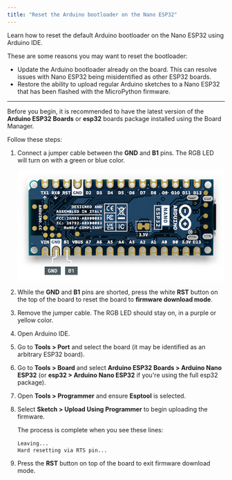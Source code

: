 ```yaml
---
title: "Reset the Arduino bootloader on the Nano ESP32"
---
```


Learn how to reset the default Arduino bootloader on the Nano ESP32 using Arduino IDE.

These are some reasons you may want to reset the bootloader:

* Update the Arduino bootloader already on the board. This can resolve issues with Nano ESP32 being misidentified as other ESP32 boards.
* Restore the ability to upload regular Arduino sketches to a Nano ESP32 that has been flashed with the MicroPython firmware.

---

Before you begin, it is recommended to have the latest version of the **Arduino ESP32 Boards** or **esp32** boards package installed using the Board Manager.

Follow these steps:

1. Connect a jumper cable between the **GND** and **B1** pins. The RGB LED will turn on with a green or blue color.

   ![The GND and B1 pins](img/nano-esp32-gnd-b1.png)

2. While the **GND** and **B1** pins are shorted, press the white **RST** button on the top of the board to reset the board to **firmware download mode**.

3. Remove the jumper cable. The RGB LED should stay on, in a purple or yellow color.

4. Open Arduino IDE.

5. Go to **Tools > Port** and select the board (it may be identified as an arbitrary ESP32 board).

6. Go to **Tools > Board** and select **Arduino ESP32 Boards > Arduino Nano ESP32** (or **esp32 > Arduino Nano ESP32** if you're using the full esp32 package).

7. Open **Tools > Programmer** and ensure **Esptool** is selected.

8. Select **Sketch > Upload Using Programmer** to begin uploading the firmware.

   The process is complete when you see these lines:

   ```
   Leaving...
   Hard resetting via RTS pin...
   ```

9. Press the **RST** button on top of the board to exit firmware download mode.
